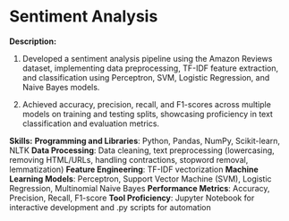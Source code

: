 # Sentiment Analysis

**Description:**
1. Developed a sentiment analysis pipeline using the Amazon Reviews dataset, implementing data preprocessing, TF-IDF feature extraction, and classification using Perceptron, SVM, Logistic Regression, and Naive Bayes models. 

2. Achieved accuracy, precision, recall, and F1-scores across multiple models on training and testing splits, showcasing proficiency in text classification and evaluation metrics.

**Skills:**
**Programming and Libraries**: Python, Pandas, NumPy, Scikit-learn, NLTK
**Data Processing**: Data cleaning, text preprocessing (lowercasing, removing HTML/URLs, handling contractions, stopword removal, lemmatization)
**Feature Engineering**: TF-IDF vectorization
**Machine Learning Models**: Perceptron, Support Vector Machine (SVM), Logistic Regression, Multinomial Naive Bayes
**Performance Metrics**: Accuracy, Precision, Recall, F1-score
**Tool Proficiency**: Jupyter Notebook for interactive development and .py scripts for automation
